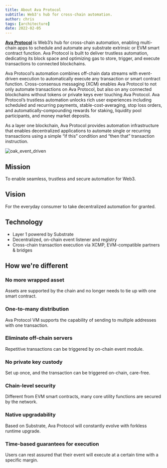 ```yaml
---
title: About Ava Protocol
subtitle: Web3's hub for cross-chain automation.
author: chris
tags: [architecture]
date: 2022-02-05
---
```


[__Ava Protocol__](https://avaprotocol.org) is Web3’s hub for cross-chain automation, enabling multi-chain apps to schedule and automate any substrate extrinsic or EVM smart contract function. Ava Protocol is built to deliver trustless automation, dedicating its block space and optimizing gas to store, trigger, and execute transactions to connected blockchains. 

Ava Protocol’s automation combines off-chain data streams with event-driven execution to automatically execute any transaction or smart contract function. Cross-consensus messaging (XCM) enables Ava Protocol to not only automate transactions on Ava Protocol, but also on any connected blockchains without tokens or private keys ever touching Ava Protocol. Ava Protocol’s trustless automation unlocks rich user experiences including scheduled and recurring payments, stable-cost-averaging, stop loss orders, and automatically-compounding rewards for staking, liquidity pool participants, and money market deposits.

As a layer one blockchain, Ava Protocol provides automation infrastructure that enables decentralized applications to automate single or recurring transactions using a simple “if this” condition and “then that” transaction instruction.

![oak_event_driven](../../assets/img/oak-event-driven.png)

## Mission
To enable seamless, trustless and secure automation for Web3.

## Vision
For the everyday consumer to take decentralized automation for granted.


## Technology
- Layer 1 powered by Substrate
- Decentralized, on-chain event listener and registry
- Cross-chain transaction execution via XCMP, EVM-compatible partners & bridges

## How we're different
### No more wrapped asset
Assets are supported by the chain and no longer needs to tie up with one smart contract.

### One-to-many distribution
Ava Protocol VM supports the capability of sending to multiple addresses with one transaction.

### Eliminate off-chain servers
Repetitive transactions can be triggered by on-chain event module.

### No private key custody
Set up once, and the transaction can be triggered on-chain, care-free.

### Chain-level security
Different from EVM smart contracts, many core utility functions are secured by the network.

### Native upgradability
Based on Substrate, Ava Protocol will constantly evolve with forkless runtime upgrade.

### Time-based guarantees for execution
Users can rest assured that their event will execute at a certain time with a specific margin.